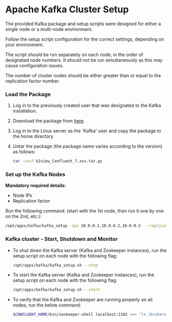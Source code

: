 # Apache Kafka Cluster Setup

The provided Kafka package and setup scripts were designed for either a single node or a multi-node environment.

Follow the setup script configuration for the correct settings, depending on your environment.

The script should be run separately on each node, in the order of designated node numbers. It should not be run simultaneously as this may cause configuration issues.

The number of cluster nodes should be either greater than or equal to the replication factor number.


### Load the Package 

1. Log in to the previously created user that was designated to the Kafka installation.

2. Download the package from [here](https://download.k2view.com/index.php/s/tFnDRJEUyHiXPYL).

3. Log in to the Linux server as the 'Kafka' user and copy the package to the home directory.

4. Untar the package (the package name varies according to the version) as follows:

	~~~bash
	tar -zxvf k2view_Confluent_7.xxx.tar.gz
	~~~

### Set up the Kafka Nodes

**Mandatory required details:**
+ Node IPs
+ Replication factor

 Run the following command: (start with the 1st node, then run it one by one on the 2nd, etc.):
~~~bash
/opt/apps/kafka/kafka_setup -ips 10.0.0.1,10.0.0.2,10.0.0.3  --replication_factor 3
~~~

### Kafka cluster - Start, Shutdown and Monitor

* To shut down the Kafka server (Kafka and Zookeeper instances), run the setup script on each node with the following flag:

	~~~bash
	/opt/apps/kafka/kafka_setup.sh --stop
	~~~

* To start the Kafka server (Kafka and Zookeeper instances), run the setup script on each node with the following flag:

	~~~bash
	/opt/apps/kafka/kafka_setup.sh --start
	~~~

* To verify that the Kafka and Zookeeper are running properly on all nodes, run the below command:

	~~~bash
	$CONFLUENT_HOME/bin/zookeeper-shell localhost:2181 <<< "ls /brokers/ids"
	~~~
